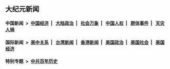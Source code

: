 ## 大纪元新闻

#### 中国新闻 &nbsp;>&nbsp; [中国经济](indexes/ncid283/README.md?02021245) &nbsp;| &nbsp; [大陆政治](indexes/ncid277/README.md?02021245) &nbsp;| &nbsp; [社会万象](indexes/ncid282/README.md?02021245) &nbsp;| &nbsp; [中国人权](indexes/ncid278/README.md?02021245) &nbsp;| &nbsp; [群体事件](indexes/ncid279/README.md?02021245) &nbsp;| &nbsp; [天灾人祸](indexes/ncid280/README.md?02021245)

#### 国际新闻 &nbsp;>&nbsp; [美中关系](indexes/nf1412576/README.md?02021245) &nbsp;| &nbsp; [台湾新闻](indexes/ncid1349361/README.md?02021245) &nbsp;| &nbsp; [香港新闻](indexes/ncid1349362/README.md?02021245) &nbsp;| &nbsp; [美国政治](indexes/ncid1078159/README.md?02021245) &nbsp;| &nbsp; [美国社会](indexes/ncid1078160/README.md?02021245) &nbsp;| &nbsp; [美国经济](indexes/ncid1078158/README.md?02021245)

#### 特别专题 &nbsp;>&nbsp; [中共百年历史](https://github.com/epoch-news/epoch-special/blob/master/README.md?02021245)  
